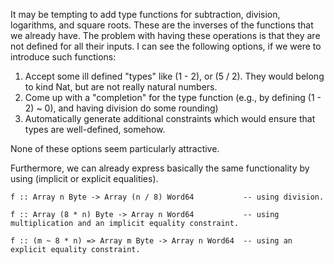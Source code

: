 
It may be tempting to add type functions for subtraction, division, logarithms, and square roots.
These are the inverses of the functions that we already have.  The problem with having these operations is that they are not defined for all their inputs.  I can see the following options, if we were to introduce such functions:

1. Accept some ill defined "types" like (1 - 2), or (5 / 2).  They would belong to kind Nat, but are not really natural numbers.
1. Come up with a "completion" for the type function (e.g., by defining (1 - 2) \~ 0), and having division do some rounding)
1. Automatically generate additional constraints which would ensure that types are well-defined, somehow.


None of these options seem particularly attractive.


Furthermore, we can already express basically the same functionality by using (implicit or explicit equalities).

```wiki
f :: Array n Byte -> Array (n / 8) Word64           -- using division.

f :: Array (8 * n) Byte -> Array n Word64           -- using multiplication and an implicit equality constraint.

f :: (m ~ 8 * n) => Array m Byte -> Array n Word64  -- using an explicit equality constraint.
```